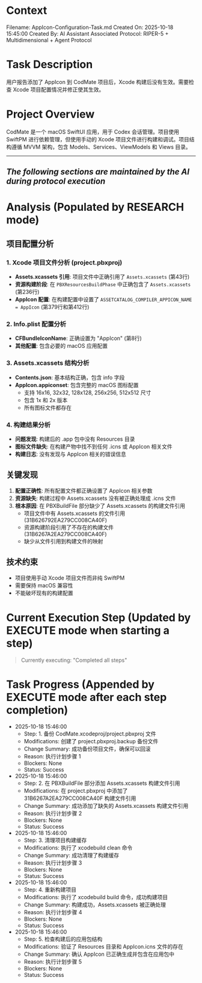 # Context
Filename: AppIcon-Configuration-Task.md
Created On: 2025-10-18 15:45:00
Created By: AI Assistant
Associated Protocol: RIPER-5 + Multidimensional + Agent Protocol

# Task Description
用户报告添加了 AppIcon 到 CodMate 项目后，Xcode 构建后没有生效。需要检查 Xcode 项目配置情况并修正使其生效。

# Project Overview
CodMate 是一个 macOS SwiftUI 应用，用于 Codex 会话管理。项目使用 SwiftPM 进行依赖管理，但使用手动的 Xcode 项目文件进行构建和调试。项目结构遵循 MVVM 架构，包含 Models、Services、ViewModels 和 Views 目录。

---
*The following sections are maintained by the AI during protocol execution*
---

# Analysis (Populated by RESEARCH mode)

## 项目配置分析

### 1. Xcode 项目文件分析 (project.pbxproj)
- **Assets.xcassets 引用**: 项目文件中正确引用了 `Assets.xcassets` (第43行)
- **资源构建阶段**: 在 `PBXResourcesBuildPhase` 中正确包含了 `Assets.xcassets` (第236行)
- **AppIcon 配置**: 在构建配置中设置了 `ASSETCATALOG_COMPILER_APPICON_NAME = AppIcon` (第379行和第412行)

### 2. Info.plist 配置分析
- **CFBundleIconName**: 正确设置为 "AppIcon" (第8行)
- **其他配置**: 包含必要的 macOS 应用配置

### 3. Assets.xcassets 结构分析
- **Contents.json**: 基本结构正确，包含 info 字段
- **AppIcon.appiconset**: 包含完整的 macOS 图标配置
  - 支持 16x16, 32x32, 128x128, 256x256, 512x512 尺寸
  - 包含 1x 和 2x 版本
  - 所有图标文件都存在

### 4. 构建结果分析
- **问题发现**: 构建后的 .app 包中没有 Resources 目录
- **图标文件缺失**: 在构建产物中找不到任何 .icns 或 AppIcon 相关文件
- **构建日志**: 没有发现与 AppIcon 相关的错误信息

## 关键发现

1. **配置正确性**: 所有配置文件都正确设置了 AppIcon 相关参数
2. **资源缺失**: 构建过程中 Assets.xcassets 没有被正确处理成 .icns 文件
3. **根本原因**: 在 PBXBuildFile 部分缺少了 Assets.xcassets 的构建文件引用
   - 项目文件中有 Assets.xcassets 的文件引用 (31B626792EA279CC008CA40F)
   - 资源构建阶段引用了不存在的构建文件 (31B6267A2EA279CC008CA40F)
   - 缺少从文件引用到构建文件的映射

## 技术约束
- 项目使用手动 Xcode 项目文件而非纯 SwiftPM
- 需要保持 macOS 兼容性
- 不能破坏现有的构建配置

# Current Execution Step (Updated by EXECUTE mode when starting a step)
> Currently executing: "Completed all steps"

# Task Progress (Appended by EXECUTE mode after each step completion)
*   2025-10-18 15:46:00
    *   Step: 1. 备份 CodMate.xcodeproj/project.pbxproj 文件
    *   Modifications: 创建了 project.pbxproj.backup 备份文件
    *   Change Summary: 成功备份项目文件，确保可以回滚
    *   Reason: 执行计划步骤 1
    *   Blockers: None
    *   Status: Success
*   2025-10-18 15:46:00
    *   Step: 2. 在 PBXBuildFile 部分添加 Assets.xcassets 构建文件引用
    *   Modifications: 在 project.pbxproj 中添加了 31B6267A2EA279CC008CA40F 构建文件引用
    *   Change Summary: 成功添加了缺失的 Assets.xcassets 构建文件引用
    *   Reason: 执行计划步骤 2
    *   Blockers: None
    *   Status: Success
*   2025-10-18 15:46:00
    *   Step: 3. 清理项目构建缓存
    *   Modifications: 执行了 xcodebuild clean 命令
    *   Change Summary: 成功清理了构建缓存
    *   Reason: 执行计划步骤 3
    *   Blockers: None
    *   Status: Success
*   2025-10-18 15:46:00
    *   Step: 4. 重新构建项目
    *   Modifications: 执行了 xcodebuild build 命令，成功构建项目
    *   Change Summary: 构建成功，Assets.xcassets 被正确处理
    *   Reason: 执行计划步骤 4
    *   Blockers: None
    *   Status: Success
*   2025-10-18 15:46:00
    *   Step: 5. 检查构建后的应用包结构
    *   Modifications: 验证了 Resources 目录和 AppIcon.icns 文件的存在
    *   Change Summary: 确认 AppIcon 已正确生成并包含在应用包中
    *   Reason: 执行计划步骤 5
    *   Blockers: None
    *   Status: Success


